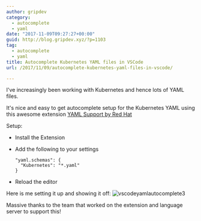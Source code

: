 ```yaml
---
author: gripdev
category:
  - autocomplete
  - yaml
date: "2017-11-09T09:27:27+00:00"
guid: http://blog.gripdev.xyz/?p=1103
tag:
  - autocomplete
  - yaml
title: Autocomplete Kubernetes YAML files in VSCode
url: /2017/11/09/autocomplete-kubernetes-yaml-files-in-vscode/

---
```

I've increasingly been working with Kubernetes and hence lots of YAML files.

It's nice and easy to get autocomplete setup for the Kubernetes YAML using this awesome extension [YAML Support by Red Hat](https://marketplace.visualstudio.com/items?itemName=redhat.vscode-yaml)

Setup:

- Install the Extension
- Add the following to your settings

  ```
  "yaml.schemas": {
    "Kubernetes": "*.yaml"
  }

  ```

- Reload the editor

Here is me setting it up and showing it off:
![vscodeyamlautocomplete3](/wp-content/uploads/2017/11/vscodeyamlautocomplete3.gif)

Massive thanks to the team that worked on the extension and language server to support this!
